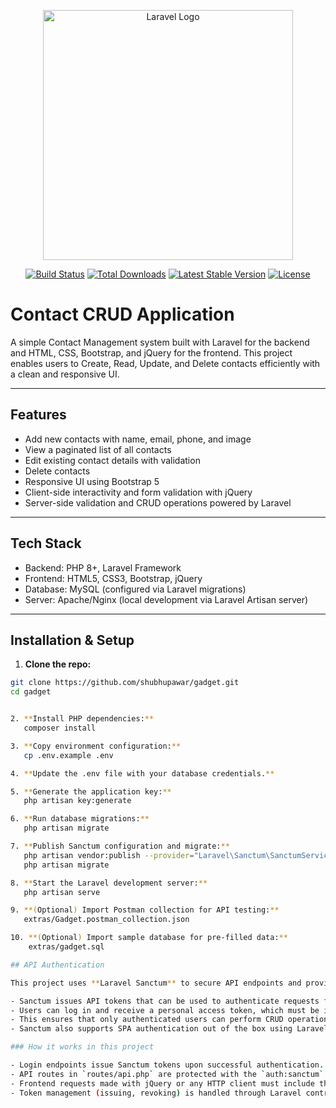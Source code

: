 <p align="center"><a href="https://laravel.com" target="_blank"><img src="https://raw.githubusercontent.com/laravel/art/master/logo-lockup/5%20SVG/2%20CMYK/1%20Full%20Color/laravel-logolockup-cmyk-red.svg" width="400" alt="Laravel Logo"></a></p>

<p align="center">
<a href="https://github.com/laravel/framework/actions"><img src="https://github.com/laravel/framework/workflows/tests/badge.svg" alt="Build Status"></a>
<a href="https://packagist.org/packages/laravel/framework"><img src="https://img.shields.io/packagist/dt/laravel/framework" alt="Total Downloads"></a>
<a href="https://packagist.org/packages/laravel/framework"><img src="https://img.shields.io/packagist/v/laravel/framework" alt="Latest Stable Version"></a>
<a href="https://packagist.org/packages/laravel/framework"><img src="https://img.shields.io/packagist/l/laravel/framework" alt="License"></a>
</p>

# Contact CRUD Application

A simple Contact Management system built with Laravel for the backend and HTML, CSS, Bootstrap, and jQuery for the frontend. This project enables users to Create, Read, Update, and Delete contacts efficiently with a clean and responsive UI.

---

## Features

- Add new contacts with name, email, phone, and image
- View a paginated list of all contacts
- Edit existing contact details with validation
- Delete contacts
- Responsive UI using Bootstrap 5
- Client-side interactivity and form validation with jQuery
- Server-side validation and CRUD operations powered by Laravel

---

## Tech Stack

- Backend: PHP 8+, Laravel Framework
- Frontend: HTML5, CSS3, Bootstrap, jQuery
- Database: MySQL (configured via Laravel migrations)
- Server: Apache/Nginx (local development via Laravel Artisan server)

---

## Installation & Setup

1. **Clone the repo:**

```bash
git clone https://github.com/shubhupawar/gadget.git
cd gadget


2. **Install PHP dependencies:**
   composer install

3. **Copy environment configuration:**
   cp .env.example .env

4. **Update the .env file with your database credentials.**

5. **Generate the application key:**
   php artisan key:generate

6. **Run database migrations:**
   php artisan migrate

7. **Publish Sanctum configuration and migrate:**
   php artisan vendor:publish --provider="Laravel\Sanctum\SanctumServiceProvider"
   php artisan migrate

8. **Start the Laravel development server:**
   php artisan serve

9. **(Optional) Import Postman collection for API testing:**
   extras/Gadget.postman_collection.json

10. **(Optional) Import sample database for pre-filled data:**
    extras/gadget.sql

## API Authentication

This project uses **Laravel Sanctum** to secure API endpoints and provide token-based authentication for users.

- Sanctum issues API tokens that can be used to authenticate requests from frontend or third-party clients.
- Users can log in and receive a personal access token, which must be included in the `Authorization` header as a Bearer token for protected API routes.
- This ensures that only authenticated users can perform CRUD operations via API.
- Sanctum also supports SPA authentication out of the box using Laravel’s built-in session cookies.

### How it works in this project

- Login endpoints issue Sanctum tokens upon successful authentication.
- API routes in `routes/api.php` are protected with the `auth:sanctum` middleware.
- Frontend requests made with jQuery or any HTTP client must include the token for authentication.
- Token management (issuing, revoking) is handled through Laravel controllers.



